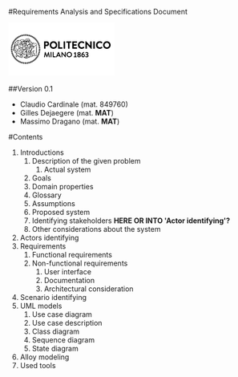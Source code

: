 #Requirements Analysis and Specifications Document

![Alt text](/resources/logo_polimi.png?raw=true)

##Version 0.1

* Claudio Cardinale (mat. 849760)
* Gilles Dejaegere (mat. **MAT**)
* Massimo Dragano (mat. **MAT**)

#Contents
1. Introductions
    1. Description of the given problem
        1. Actual system
    1. Goals
    1. Domain properties
    1. Glossary
    1. Assumptions
    1. Proposed system
    1. Identifying stakeholders **HERE OR INTO 'Actor identifying'?**
    1. Other considerations about the system
1. Actors identifying 
1. Requirements
    1. Functional requirements
    1. Non-functional requirements
        1. User interface
        1. Documentation
        1. Architectural consideration
1. Scenario identifying
1. UML models
    1. Use case diagram
    1. Use case description
    1. Class diagram
    1. Sequence diagram
    1. State diagram
1. Alloy modeling
1. Used tools